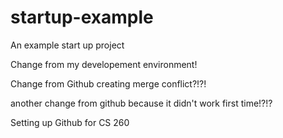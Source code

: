 # startup-example
An example start up project

Change from my developement environment!


Change from Github creating merge conflict?!?!

another change from github because it didn't work first time!?!?


Setting up Github for CS 260
